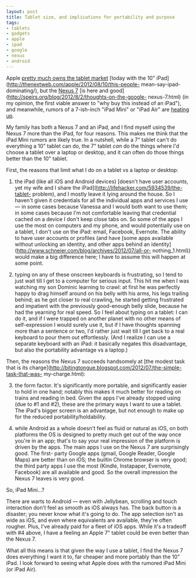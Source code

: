 ```yaml
---
layout: post
title: Tablet size, and implications for portability and purpose
tags:
- tablets
- gadgets
- apple
- ipad
- google
- nexus
- android
---
```

Apple [pretty much owns the tablet
market](https://www.google.com/search?q=%22tablet+market%22+%22ipad+market%22)
[today with the 10" iPad](http://thenextweb.com/apple/2012/08/10/this-people-
mean-say-ipad-dominating/), but the [Nexus 7](http://www.google.com/nexus/#/7)
[is here and good](http://speirs.org/blog/2012/8/2/thoughts-on-the-google-
nexus-7.html) (in my opinion, the first viable answer to "why buy this instead
of an iPad"), and meanwhile, rumors of a 7-ish-inch "iPad Mini" or "iPad Air"
are [heating](http://daringfireball.net/2012/07/this_ipad_mini_thing)
[up](http://daringfireball.net/2012/08/ipad_mini_even_througher).

My family has both a Nexus 7 and an iPad, and I find myself using the Nexus 7
more than the iPad, for four reasons. This makes me think that the iPad Mini
rumors are likely true. In a nutshell, while a 7" tablet can't do everything a
10" tablet can do, the 7" tablet _can_ do the things where I'd choose a tablet
over a laptop or desktop, and it can often do those things better than the 10"
tablet.

First, the reasons that limit what I do on a tablet vs a laptop or desktop:

1) the iPad (like all iOS and Android devices) [doesn't have user accounts,
yet my wife and I share the iPad](http://lifehacker.com/5934539/the-tablet-
problem), and I mostly leave it lying around the house. So I haven't given it
credentials for all the individual apps and services I use — in some cases
because Vanessa and I would both want to use them; in some cases because I'm
not comfortable leaving that credential cached on a device I don't keep close
tabs on. So some of the apps I use the most on computers and my phone, and
would potentially use on a tablet, I don't use on the iPad: email, Facebook,
Evernote. The ability to have user accounts or profiles (and have [some apps
available without unlocking an identity, and other apps behind an
identity](http://www.schneier.com/blog/archives/2012/07/all-or-
nothing_1.html)) would make a big difference here; I have to assume this will
happen at some point.

2) typing on any of these onscreen keyboards is frustrating, so I tend to just
wait till I get to a computer for serious input. This hit me when I was
watching my son Dominic learning to crawl: at first he was perfectly happy to
drag himself around on his belly with his arms, his legs trailing behind; as
he got closer to real crawling, he started getting frustrated and impatient
with the previously good-enough belly slide, because he had the yearning for
real speed. So I feel about typing on a tablet: I can do it, and if I were
trapped on another planet with no other means of self-expression I would
surely use it, but if I have thoughts spanning more than a sentence or two,
I'd rather just wait till I get back to a real keyboard to pour them out
effortlessly. (And I realize I can use a separate keyboard with an iPad: it
basically negates this disadvantage, but also the portability advantage vs a
laptop.)

Then, the reasons the Nexus 7 succeeds handsomely at [the modest task that is
its charge](http://bitingtongue.blogspot.com/2012/07/the-simple-task-that-was-
my-charge.html):

3) the form factor. It's significantly more portable, and significantly easier
to hold in one hand; notably this makes it much better for reading on trains
and reading in bed. Given the apps I've already stopped using (due to #1 and
#2), these are the primary ways I want to use a tablet. The iPad's bigger
screen is an advantage, but not enough to make up for the reduced
portability/holdability.

4) while Android as a whole doesn't feel as fluid or natural as iOS, on both
platforms the OS is designed to pretty much get out of the way once you're in
an app; that's to say your real impression of the platform is driven by the
apps. The main apps I use on the Nexus 7 are surprisingly good. The first-
party Google apps (gmail, Google Reader, Google Maps) are better than on iOS;
the builtin Chrome browser is very good; the third party apps I use the most
(Kindle, Instapaper, Evernote, Facebook) are all available and good. So the
overall impression the Nexus 7 leaves is very good.

So, iPad Mini…?

There are warts to Android — even with Jellybean, scrolling and touch
interaction don't feel as smooth as iOS always has. The back button is a
disaster; you never know what it's going to do. The app selection isn't as
wide as iOS, and even where equivalents are available, they're often rougher.
Plus, I've already paid for a fleet of iOS apps. While it's a tradeoff with #4
above, I have a feeling an Apple 7" tablet could be even better than the Nexus
7.

What all this means is that given the way I use a tablet, I find the Nexus 7
does everything I want it to, far cheaper and more portably than the 10" iPad.
I look forward to seeing what Apple does with the rumored iPad Mini (or iPad
Air).

